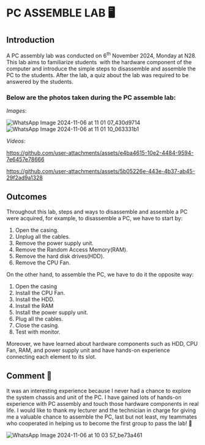 # **PC ASSEMBLE LAB :desktop_computer:**

## **Introduction**
A PC assembly lab was conducted on 6<sup>th</sup> November 2024, Monday at N28. This lab aims to familiarize students 
with the hardware component of the computer and introduce the simple steps to disassemble and assemble the PC to the students. After the lab, a quiz about the lab was required to be answered by the students.

### Below are the photos taken during the PC assemble lab:

*Images*:

![WhatsApp Image 2024-11-06 at 11 01 07_430d9714](https://github.com/user-attachments/assets/1cd00104-8138-4205-9e51-88b65d7b303b)
![WhatsApp Image 2024-11-06 at 11 01 10_063331b1](https://github.com/user-attachments/assets/e699831f-d6eb-4ac7-8a38-3cbfe36e2a61)

*Videos*:

https://github.com/user-attachments/assets/e4ba4615-10e2-4484-9594-7e6457e78666

https://github.com/user-attachments/assets/5b05226e-443e-4b37-ab45-29f2ad9a1328

## **Outcomes**
Throughout this lab, steps and ways to disassemble and assemble a PC were acquired, for example, to disassemble a PC, we have to start by:
1. Open the casing.
2. Unplug all the cables.
3. Remove the power supply unit.
4. Remove the Random Access Memory(RAM).
5. Remove the hard disk drives(HDD).
6. Remove the CPU Fan.

On the other hand, to assemble the PC, we have to do it the opposite way:
1. Open the casing
2. Install the CPU Fan.
3. Install the HDD.
4. Install the RAM
5. Install the power supply unit.
6. Plug all the cables.
7. Close the casing.
8. Test with monitor.

Moreover, we have learned about hardware components such as HDD, CPU Fan, RAM, and power supply unit and have hands-on experience connecting each element to its slot. 


## **Comment :slightly_smiling_face:**
It was an interesting experience because I never had a chance to explore the system chassis and unit of the PC. I have gained lots of hands-on experience with PC assembly and touch those hardware components in real life. I would like to thank my lecturer and the technician in charge for giving me a valuable chance to assemble the PC, last but not least, my teammates who cooperated in helping us to become the first group to pass the lab! :gift_heart:

![WhatsApp Image 2024-11-06 at 10 03 57_be73a461](https://github.com/user-attachments/assets/badaf19b-0827-45c0-aae4-bbdbb5cb96d2)

